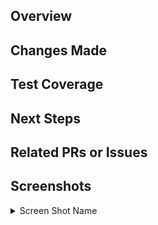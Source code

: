 <!-- IF A SECTION IS NOT APPLICABLE TO YOU, PLEASE DELETE IT (e.g. Related PRs or Issues) -->

<!-- Your title should be able to summarize what changes you've made in one sentence. For example: "Exclude staff from the check for follows". For stacked PRs, please indicate clearly in the title where in the stack you are. For example: "[Eatery Refactor][4/5] Converted all files to MVP model" -->

## Overview

<!-- Summarize your changes here. -->



## Changes Made

<!-- Include details of what your changes actually are and how it is intended to work. -->



## Test Coverage

<!-- Describe how you tested this feature. Manual testing and/or unit testing. Please include repro steps and/or how to turn the feature on if applicable. -->



## Next Steps

<!-- If this is part of a multi-PR change, please describe what changes you plan on addressing in future PRs. -->



## Related PRs or Issues

<!-- List related PRs against other branches/repositories. -->



## Screenshots

<!-- If you are making any changes to UI, you should use this section. -->

<details>

  <summary>Screen Shot Name</summary>


  <!-- Insert file link here. Newlines above and below your link are necessary for this to work. -->
  

</details>

